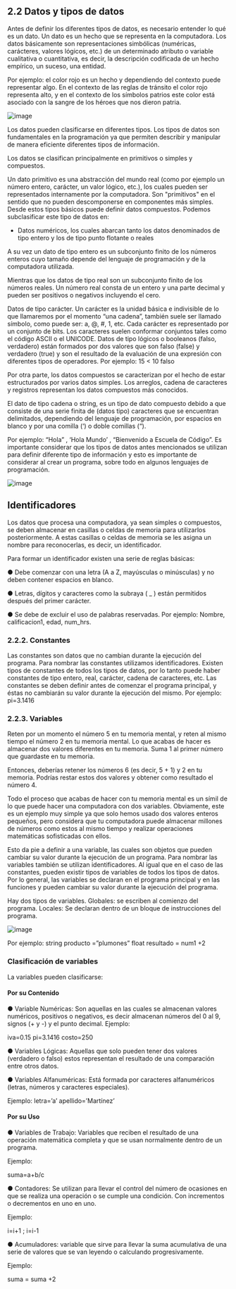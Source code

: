 ## 2.2 Datos y tipos de datos
Antes de definir los diferentes tipos de datos, es necesario entender lo qué es un dato.
Un dato es un hecho que se representa en la computadora. Los datos básicamente son
representaciones simbólicas (numéricas, carácteres, valores lógicos, etc.) de un
determinado atributo o variable cualitativa o cuantitativa, es decir, la descripción
codificada de un hecho empírico, un suceso, una entidad.

Por ejemplo: el color rojo es un hecho y dependiendo del contexto puede representar
algo. En el contexto de las reglas de tránsito el color rojo representa alto, y en el contexto
de los símbolos patrios este color está asociado con la sangre de los héroes que nos
dieron patria.

![image](https://github.com/escuelaDeCodigoMargaritaMaza/Pensamiento_computacional/assets/91554777/55646b93-a02c-4521-9d9f-4e1f8ca16445)

Los datos pueden clasificarse en diferentes tipos. Los tipos de datos son fundamentales
en la programación ya que permiten describir y manipular de manera eficiente diferentes
tipos de información.

Los datos se clasifican principalmente en primitivos o simples y compuestos.

Un dato primitivo es una abstracción del mundo real (como por ejemplo un número
entero, carácter, un valor lógico, etc.), los cuales pueden ser representados internamente
por la computadora. Son "primitivos" en el sentido que no pueden descomponerse en
componentes más simples. Desde estos tipos básicos puede definir datos compuestos.
Podemos subclasificar este tipo de datos en:

* Datos numéricos, los cuales abarcan tanto los datos denominados de tipo entero y
los de tipo punto flotante o reales

A su vez un dato de tipo entero es un subconjunto finito de los números
enteros cuyo tamaño depende del lenguaje de programación y de la
computadora utilizada.

Mientras que los datos de tipo real son un subconjunto finito de los números
reales. Un número real consta de un entero y una parte decimal y pueden
ser positivos o negativos incluyendo el cero.

Datos de tipo carácter. Un carácter es la unidad básica e indivisible de lo que
llamaremos por el momento “una cadena”, también suele ser llamado símbolo,
como puede ser: a, @, #, 1, etc. Cada carácter es representado por un conjunto de
bits. Los caracteres suelen conformar conjuntos tales como el código ASCII o el
UNICODE.
Datos de tipo lógicos o booleanos (falso, verdadero) están formados por dos
valores que son falso (false) y verdadero (true) y son el resultado de la evaluación
de una expresión con diferentes tipos de operadores.
Por ejemplo: 15 < 10 falso

Por otra parte, los datos compuestos se caracterizan por el hecho de estar estructurados
por varios datos simples. Los arreglos, cadena de caracteres y registros representan los
datos compuestos más conocidos.

El dato de tipo cadena o string, es un tipo de dato compuesto debido a que
consiste de una serie finita de (datos tipo) caracteres que se encuentran
delimitados, dependiendo del lenguaje de programación, por espacios en blanco y
por una comilla (‘) o doble comillas (“).

Por ejemplo: “Hola” , ‘Hola Mundo’ , “Bienvenido a Escuela de Código”.
Es importante considerar que los tipos de datos antes mencionados se utilizan para
definir diferente tipo de información y esto es importante de considerar al crear un
programa, sobre todo en algunos lenguajes de programación.

![image](https://github.com/escuelaDeCodigoMargaritaMaza/Pensamiento_computacional/assets/91554777/4f93477a-4590-4bc0-b57a-2ce22c9d4809)

## Identificadores
Los datos que procesa una computadora, ya sean simples o compuestos, se deben
almacenar en casillas o celdas de memoria para utilizarlos posteriormente. A estas
casillas o celdas de memoria se les asigna un nombre para reconocerlas, es decir, un
identificador.

Para formar un identificador existen una serie de reglas básicas:

● Debe comenzar con una letra (A a Z, mayúsculas o minúsculas) y no deben
contener espacios en blanco.

● Letras, dígitos y caracteres como la subraya ( _ ) están permitidos después del
primer carácter.

● Se debe de excluir el uso de palabras reservadas.
Por ejemplo: Nombre, calificacion1, edad, num_hrs.

### 2.2.2. Constantes

Las constantes son datos que no cambian durante la ejecución del programa. Para
nombrar las constantes utilizamos identificadores. Existen tipos de constantes de todos
los tipos de datos, por lo tanto puede haber constantes de tipo entero, real, carácter,
cadena de caracteres, etc. Las constantes se deben definir antes de comenzar el
programa principal, y éstas no cambiarán su valor durante la ejecución del mismo.
Por ejemplo: pi=3.1416

### 2.2.3. Variables

Reten por un momento el número 5 en tu memoria mental, y reten al mismo tiempo el
número 2 en tu memoria mental. Lo que acabas de hacer es almacenar dos valores
diferentes en tu memoria. Suma 1 al primer número que guardaste en tu memoria.

Entonces, deberías retener los números 6 (es decir, 5 + 1) y 2 en tu memoria. Podrías
restar estos dos valores y obtener como resultado el número 4.

Todo el proceso que acabas de hacer con tu memoria mental es un símil de lo que puede
hacer una computadora con dos variables. Obviamente, este es un ejemplo muy simple
ya que solo hemos usado dos valores enteros pequeños, pero considera que tu
computadora puede almacenar millones de números como estos al mismo tiempo y
realizar operaciones matemáticas sofisticadas con ellos.

Esto da pie a definir a una variable, las cuales son objetos que pueden cambiar su valor
durante la ejecución de un programa. Para nombrar las variables también se utilizan
identificadores. Al igual que en el caso de las constantes, pueden existir tipos de variables
de todos los tipos de datos. Por lo general, las variables se declaran en el programa
principal y en las funciones y pueden cambiar su valor durante la ejecución del
programa.

Hay dos tipos de variables. Globales: se escriben al comienzo del programa. Locales: Se
declaran dentro de un bloque de instrucciones del programa.

![image](https://github.com/escuelaDeCodigoMargaritaMaza/Pensamiento_computacional/assets/91554777/54a5cb5b-4641-41d7-be0f-5a39b7176779)

Por ejemplo:
string producto =”plumones”
float resultado = num1 +2

### Clasificación de variables
La variables pueden clasificarse:
#### Por su Contenido

● Variable Numéricas: Son aquellas en las cuales se almacenan valores numéricos,
positivos o negativos, es decir almacenan números del 0 al 9, signos (+ y -) y el
punto decimal.
Ejemplo:

iva=0.15 pi=3.1416 costo=250

● Variables Lógicas: Aquellas que solo pueden tener dos valores (verdadero o falso)
estos representan el resultado de una comparación entre otros datos.

● Variables Alfanuméricas: Está formada por caracteres alfanuméricos (letras,
números y caracteres especiales).

Ejemplo:
letra=’a’ apellido=’Martínez’

#### Por su Uso
● Variables de Trabajo: Variables que reciben el resultado de una operación
matemática completa y que se usan normalmente dentro de un programa.

Ejemplo:

suma=a+b/c

● Contadores: Se utilizan para llevar el control del número de ocasiones en que se
realiza una operación o se cumple una condición. Con incrementos o decrementos
en uno en uno.

Ejemplo:

i=i+1 ; i=i-1

● Acumuladores: variable que sirve para llevar la suma acumulativa de una serie de
valores que se van leyendo o calculando progresivamente.

Ejemplo:

suma = suma +2


